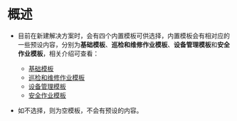 # 概述
* 目前在新建解决方案时，会有四个内置模板可供选择，内置模板会有相对应的一些预设内容，分别为**基础模板**、**巡检和维修作业模板**、**设备管理模板**和**安全作业模板**，相关介绍可查看：
  + [基础模板](http://userguide.idongmobility.cn/#/%E7%B3%BB%E7%BB%9F%E9%85%8D%E7%BD%AE%E6%89%8B%E5%86%8C/%E6%A8%A1%E6%9D%BF%E8%AF%A6%E7%BB%86%E8%AF%B4%E6%98%8E/%E5%9F%BA%E7%A1%80%E6%A8%A1%E6%9D%BF)
  + [巡检和维修作业模板](http://userguide.idongmobility.cn/#/%E7%B3%BB%E7%BB%9F%E9%85%8D%E7%BD%AE%E6%89%8B%E5%86%8C/%E6%A8%A1%E6%9D%BF%E8%AF%A6%E7%BB%86%E8%AF%B4%E6%98%8E/%E5%B7%A1%E6%A3%80%E5%92%8C%E7%BB%B4%E4%BF%AE%E4%BD%9C%E4%B8%9A%E6%A8%A1%E6%9D%BF)
  + [设备管理模板](http://userguide.idongmobility.cn/#/%E7%B3%BB%E7%BB%9F%E9%85%8D%E7%BD%AE%E6%89%8B%E5%86%8C/%E6%A8%A1%E6%9D%BF%E8%AF%A6%E7%BB%86%E8%AF%B4%E6%98%8E/%E8%AE%BE%E5%A4%87%E7%AE%A1%E7%90%86%E6%A8%A1%E6%9D%BF)
  + [安全作业模板](http://userguide.idongmobility.cn/#/%E7%B3%BB%E7%BB%9F%E9%85%8D%E7%BD%AE%E6%89%8B%E5%86%8C/%E6%A8%A1%E6%9D%BF%E8%AF%A6%E7%BB%86%E8%AF%B4%E6%98%8E/%E5%AE%89%E5%85%A8%E4%BD%9C%E4%B8%9A%E6%A8%A1%E6%9D%BF)

* 如不选择，则为空模板，不会有预设的内容。